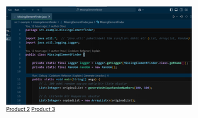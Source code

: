 ![Product 1](src/example/missingelementfinder/images/1.png)
[Product 2](src/example/missingelementfinder/images/2.png)
[Product 3](src/example/missingelementfinder/images/3.png)
